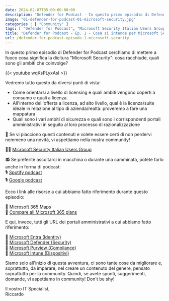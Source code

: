 ```yaml
---
date: 2024-02-07T05:00:00-00:00
description: "Defender for Podcast - In questo primo episodio di Defender for Podcast cerchiamo di mettere a fuoco cosa significa la dicitura Microsoft Security: cosa racchiude, quali sono gli ambiti che coinvolge? "
image: "01-defender-for-podcast-01-microsoft-security.jpg"
categories : [ "Community" ]
tags: [ "Defender for Podcast", "Microsoft Security Italian USers Group", "Video", "Podcast"]
title: "Defender for Podcast - Ep. 1 - Cosa si intende per Microsoft Security?"
url: /defender-for-podcast-episode-1-microsoft-security
---
```

In questo primo episodio di Defender for Podcast cerchiamo di mettere a fuoco cosa significa la dicitura "Microsoft Security": cosa racchiude, quali sono gli ambiti che coinvolge?

{{< youtube wqKsPLyxAsI >}}

Vedremo tutto questo da diversi punti di vista:
- Come orientarsi a livello di licensing e quali ambiti vengono coperti a consumo e quali a licenza.
- All'interno dell'offerta a licenza, ad alto livello, qual è la licenza/suite ideale in relazione al tipo di azienda/realtà: proveremo a fare una mappatura
- Quali sono i vari ambiti di sicurezza e quali sono i corrispondenti portali amministrativi in seguito al loro processo di razionalizzazione

🚨 Se vi piacciono questi contenuti e volete essere certi di non perdervi nemmeno una novità, vi aspettiamo nella nostra community!

🥷🏻 [Microsoft Security Italian Users Group](https://www.linkedin.com/groups/9051256/)

📻 Se preferite ascoltarci in macchina o durante una camminata, potete farlo anche in forma di podcast:  
🎙️ [Spotify podcast](https://open.spotify.com/show/6DYut6ML56sjtLJB6YGI7i)  
🎙️ [Google podcast](https://podcasts.google.com/feed/aHR0cHM6Ly9hbmNob3IuZm0vcy83ZjFhMjQ3NC9wb2RjYXN0L3Jzcw?sa=X&ved=2ahUKEwjRsPbfnOP1AhW2yLsIHRYcDwkQ9sEGegQIARAC)

Ecco i link alle risorse a cui abbiamo fatto riferimento durante questo episodio:

📌 [Microsoft 365 Maps](https://m365maps.com)  
📌 [Compare all Microsoft 365 plans](https://www.microsoft.com/en-us/microsoft-365/business/compare-all-microsoft-365-business-products)

E qui, invece, tutti gli URL dei portali amministrativi a cui abbiamo fatto riferimento:

📌 [Microsoft Entra (Identity)](https://entra.microsoft.com)  
📌 [Microsoft Defender (Security)](https://security.microsoft.com)  
📌 [Microsoft Purview (Compliance)](https://compliance.microsoft.com)  
📌 [Microsoft Intune (Dispositivi)](https://intune.microsoft.com)

Siamo solo all'inizio di questa avventura, ci sono tante cose da migliorare e, soprattutto, da imparare, nel creare un contenuto del genere, pensato soprattutto per la community.
Quindi, se avete spunti, suggerimenti, domande, vi aspettiamo in community! Don't be shy!

Il vostro IT Specialist,  
Riccardo